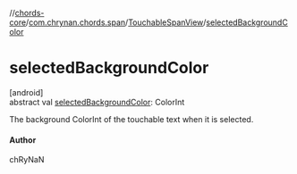 //[chords-core](../../../index.md)/[com.chrynan.chords.span](../index.md)/[TouchableSpanView](index.md)/[selectedBackgroundColor](selected-background-color.md)

# selectedBackgroundColor

[android]\
abstract val [selectedBackgroundColor](selected-background-color.md): ColorInt

The background ColorInt of the touchable text when it is selected.

#### Author

chRyNaN
